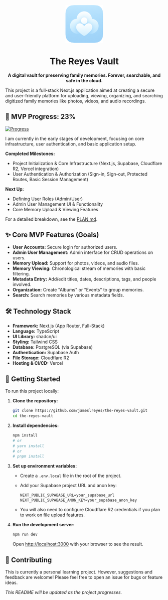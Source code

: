 <div align="center">
  <img src="public/icon-192x192.png" alt="The Reyes Vault Logo" width="120" height="120">
  
# **The Reyes Vault**
  
  **A digital vault for preserving family memories. Forever, searchable, and safe in the cloud.**
</div>

This project is a full-stack Next.js application aimed at creating a secure and user-friendly platform for uploading, viewing, organizing, and searching digitized family memories like photos, videos, and audio recordings.

## 🚀 MVP Progress: 23%

[![Progress](https://geps.dev/progress/23?title=MVP)](https://github.com/jameslreyes/the-reyes-vault/blob/main/PLAN.md)

I am currently in the early stages of development, focusing on core infrastructure, user authentication, and basic application setup.

**Completed Milestones:**

- Project Initialization & Core Infrastructure (Next.js, Supabase, Cloudflare R2, Vercel integration)
- User Authentication & Authorization (Sign-in, Sign-out, Protected Routes, Basic Session Management)

**Next Up:**

- Defining User Roles (Admin/User)
- Admin User Management UI & Functionality
- Core Memory Upload & Viewing Features

For a detailed breakdown, see the [PLAN.md](PLAN.md).

## ✨ Core MVP Features (Goals)

- **User Accounts:** Secure login for authorized users.
- **Admin User Management:** Admin interface for CRUD operations on users.
- **Memory Upload:** Support for photos, videos, and audio files.
- **Memory Viewing:** Chronological stream of memories with basic filtering.
- **Metadata Entry:** Add/edit titles, dates, descriptions, tags, and people involved.
- **Organization:** Create "Albums" or "Events" to group memories.
- **Search:** Search memories by various metadata fields.

## 🛠️ Technology Stack

- **Framework:** Next.js (App Router, Full-Stack)
- **Language:** TypeScript
- **UI Library:** shadcn/ui
- **Styling:** Tailwind CSS
- **Database:** PostgreSQL (via Supabase)
- **Authentication:** Supabase Auth
- **File Storage:** Cloudflare R2
- **Hosting & CI/CD:** Vercel

## 🏁 Getting Started

To run this project locally:

1. **Clone the repository:**

   ```bash
   git clone https://github.com/jameslreyes/the-reyes-vault.git
   cd the-reyes-vault
   ```

2. **Install dependencies:**

   ```bash
   npm install
   # or
   # yarn install
   # or
   # pnpm install
   ```

3. **Set up environment variables:**

   - Create a `.env.local` file in the root of the project.
   - Add your Supabase project URL and anon key:

     ```env
     NEXT_PUBLIC_SUPABASE_URL=your_supabase_url
     NEXT_PUBLIC_SUPABASE_ANON_KEY=your_supabase_anon_key
     ```

   - You will also need to configure Cloudflare R2 credentials if you plan to work on file upload features.

4. **Run the development server:**

   ```bash
   npm run dev
   ```

   Open [http://localhost:3000](http://localhost:3000) with your browser to see the result.

## 🤝 Contributing

This is currently a personal learning project. However, suggestions and feedback are welcome! Please feel free to open an issue for bugs or feature ideas.

_This README will be updated as the project progresses._
